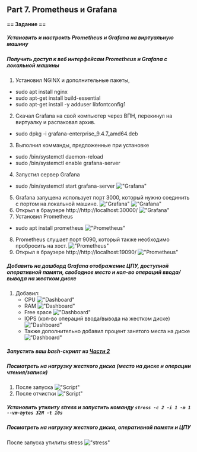 ## Part 7. **Prometheus** и **Grafana**



**== Задание ==**

##### Установить и настроить **Prometheus** и **Grafana** на виртуальную машину
##### Получить доступ к веб интерфейсам **Prometheus** и **Grafana** с локальной машины

1. Установил NGINX и дополнительные пакеты, 
- sudo apt install nginx
- sudo apt-get install build-essential
- sudo apt-get install -y adduser libfontconfig1
2. Скачал Grafana на свой компьютер через ВПН, перекинул на виртуалку и распаковал архив.
- sudo dpkg -i grafana-enterprise_9.4.7_amd64.deb
3. Выполнил комманды, предложенные при установке
- sudo /bin/systemctl daemon-reload
- sudo /bin/systemctl enable grafana-server
4. Запустил сервер Grafana
- sudo /bin/systemctl start grafana-server
!["Grafana"](../../misc/images/screens/7.1.png)
5. Grafana запущена использует порт 3000, который нужно соединить с портом на локальной машине.
!["Grafana"](../../misc/images/screens/7.2.png)
!["Grafana"](../../misc/images/screens/7.3.png)
6. Открыл в браузере http://http://localhost:30000/
!["Grafana"](../../misc/images/screens/gr.png)
7. Установил Prometheus
- sudo apt install prometheus
!["Prometheus"](../../misc/images/screens/7.4.png)
8. Prometheus слушает порт 9090, который также необходимо пробросить на хост.
!["Prometheus"](../../misc/images/screens/7.5.png)
9. Открыл в браузере http://http://localhost:19090/
!["Prometheus"](../../misc/images/screens/pr.png)


##### Добавить на дашборд **Grafana** отображение ЦПУ, доступной оперативной памяти, свободное место и кол-во операций ввода/вывода на жестком диске

1. Добавил:
    - CPU
    !["Dashboard"](../../misc/images/screens/7.6.png)
    - RAM
    !["Dashboard"](../../misc/images/screens/7.7.png)
    - Free space
    !["Dashboard"](../../misc/images/screens/7.8.png)
    - IOPS (кол-во операций ввода/вывода на жестком диске)
    !["Dashboard"](../../misc/images/screens/7.9.png)
    - Также дополнительно добавил процент занятого места на диске
    !["Dashboard"](../../misc/images/screens/7.10.png)





##### Запустить ваш bash-скрипт из [Части 2](#part-2-засорение-файловой-системы)
##### Посмотреть на нагрузку жесткого диска (место на диске и операции чтения/записи)
1. После запуска
    !["Script"](../../misc/images/screens/7.11.png)
2. После отчистки
    !["Script"](../../misc/images/screens/7.12.png)

##### Установить утилиту **stress** и запустить команду `stress -c 2 -i 1 -m 1 --vm-bytes 32M -t 10s`
##### Посмотреть на нагрузку жесткого диска, оперативной памяти и ЦПУ
После запуска утилиты stress
    !["stress"](../../misc/images/screens/7.13.png)